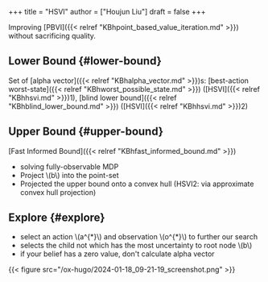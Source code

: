 +++
title = "HSVI"
author = ["Houjun Liu"]
draft = false
+++

Improving [PBVI]({{< relref "KBhpoint_based_value_iteration.md" >}}) without sacrificing quality.


## Lower Bound {#lower-bound}

Set of [alpha vector]({{< relref "KBhalpha_vector.md" >}})s: [best-action worst-state]({{< relref "KBhworst_possible_state.md" >}}) ([HSVI]({{< relref "KBhhsvi.md" >}})1), [blind lower bound]({{< relref "KBhblind_lower_bound.md" >}}) ([HSVI]({{< relref "KBhhsvi.md" >}})2)


## Upper Bound {#upper-bound}

[Fast Informed Bound]({{< relref "KBhfast_informed_bound.md" >}})

-   solving fully-observable MDP
-   Project \\(b\\) into the point-set
-   Projected the upper bound onto a convex hull (HSVI2: via approximate convex hull projection)


## Explore {#explore}

-   select an action \\(a^{\*}\\) and observation \\(o^{\*}\\) to further our search
-   selects the child not which has the most uncertainty to root node \\(b\\)
-   if your belief has a zero value, don't calculate alpha vector

{{< figure src="/ox-hugo/2024-01-18_09-21-19_screenshot.png" >}}
